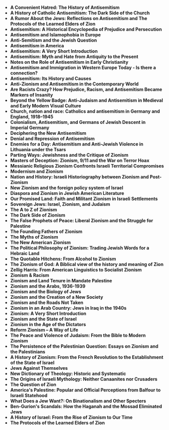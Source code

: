 <ul>
 <li><b><a target="_blank" href="https://github.com/manjunath5496/Books-about-Zionism/blob/master/zi(1).pdf" style="text-decoration:none;">A Convenient Hatred: The History of Antisemitism</a></b></li>
 <li><b><a target="_blank" href="https://github.com/manjunath5496/Books-about-Zionism/blob/master/zi(2).pdf" style="text-decoration:none;">A History of Catholic Antisemitism: The Dark Side of the Church  </a></b></li>
                                <li><b><a target="_blank" href="https://github.com/manjunath5496/Books-about-Zionism/blob/master/zi(3).pdf" style="text-decoration:none;">A Rumor About the Jews: Reflections on Antisemitism and The Protocols of the Learned Elders of Zion</a></b></li>
 <li><b><a target="_blank" href="https://github.com/manjunath5496/Books-about-Zionism/blob/master/zi(4).pdf" style="text-decoration:none;">Antisemitism: A Historical Encyclopedia of Prejudice and Persecution </a></b></li>                              
<li><b><a target="_blank" href="https://github.com/manjunath5496/Books-about-Zionism/blob/master/zi(5).pdf" style="text-decoration:none;">Antisemitism and Islamophobia in Europe</a></b></li>
<li><b><a target="_blank" href="https://github.com/manjunath5496/Books-about-Zionism/blob/master/zi(6).pdf" style="text-decoration:none;">Anti-Semitism and the Jewish Question</a></b></li>
                                <li><b><a target="_blank" href="https://github.com/manjunath5496/Books-about-Zionism/blob/master/zi(7).pdf" style="text-decoration:none;">Antisemitism in America </a></b></li>
                                <li><b><a target="_blank" href="https://github.com/manjunath5496/Books-about-Zionism/blob/master/zi(8).pdf" style="text-decoration:none;">Antisemitism: A Very Short Introduction</a></b></li>      
 
 <li><b><a target="_blank" href="https://github.com/manjunath5496/Books-about-Zionism/blob/master/zi(9).pdf" style="text-decoration:none;">Antisemitism: Myth and Hate from Antiquity to the Present </a></b></li>                             
<li><b><a target="_blank" href="https://github.com/manjunath5496/Books-about-Zionism/blob/master/zi(10).pdf" style="text-decoration:none;">Notes on the Role of Antisemitism in Early Christianity</a></b></li>                                
<li><b><a target="_blank" href="https://github.com/manjunath5496/Books-about-Zionism/blob/master/zi(11).pdf" style="text-decoration:none;">Antisemitism and Immigration in Western Europe Today - Is there a connection?</a></b></li>
                                <li><b><a target="_blank" href="https://github.com/manjunath5496/Books-about-Zionism/blob/master/zi(12).pdf" style="text-decoration:none;">Antisemitism: Its History and Causes</a></b></li>
        <li><b><a target="_blank" href="https://github.com/manjunath5496/Books-about-Zionism/blob/master/zi(13).pdf" style="text-decoration:none;"> Anti-Zionism and Antisemitism in the Contemporary World</a></b></li>
                                
 <li><b><a target="_blank" href="https://github.com/manjunath5496/Books-about-Zionism/blob/master/zi(14).pdf" style="text-decoration:none;">Are Racists Crazy? How Prejudice, Racism, and Antisemitism Became Markers of Insanity </a></b></li>                              
<li><b><a target="_blank" href="https://github.com/manjunath5496/Books-about-Zionism/blob/master/zi(15).pdf" style="text-decoration:none;">Beyond the Yellow Badge: Anti-Judaism and Antisemitism in Medieval and Early Modern Visual Culture </a></b></li>
<li><b><a target="_blank" href="https://github.com/manjunath5496/Books-about-Zionism/blob/master/zi(16).pdf" style="text-decoration:none;">Church, nation and race: Catholics and antisemitism in Germany and England, 1918–1945</a></b></li>
                              
<li><b><a target="_blank" href="https://github.com/manjunath5496/Books-about-Zionism/blob/master/zi(17).pdf" style="text-decoration:none;">Colonialism, Antisemitism, and Germans of Jewish Descent in Imperial Germany</a></b></li>

 <li><b><a target="_blank" href="https://github.com/manjunath5496/Books-about-Zionism/blob/master/zi(18).pdf" style="text-decoration:none;">Deciphering the New Antisemitism</a></b></li>
 <li><b><a target="_blank" href="https://github.com/manjunath5496/Books-about-Zionism/blob/master/zi(19).pdf" style="text-decoration:none;">Denial and Repression of Antisemitism  </a></b></li>
                                <li><b><a target="_blank" href="https://github.com/manjunath5496/Books-about-Zionism/blob/master/zi(20).pdf" style="text-decoration:none;"> Enemies for a Day: Antisemitism and Anti-Jewish Violence in Lithuania under the Tsars  </a></b></li>
 <li><b><a target="_blank" href="https://github.com/manjunath5496/Books-about-Zionism/blob/master/zi(21).pdf" style="text-decoration:none;">Parting Ways: Jewishness and the Critique of Zionism </a></b></li>                              
<li><b><a target="_blank" href="https://github.com/manjunath5496/Books-about-Zionism/blob/master/zi(22).pdf" style="text-decoration:none;">Masters of Deception: Zionism, 9/11 and the War on Terror Hoax </a></b></li>
<li><b><a target="_blank" href="https://github.com/manjunath5496/Books-about-Zionism/blob/master/zi(23).pdf" style="text-decoration:none;">Messianic Religious Zionism Confronts Israeli Territorial Compromises</a></b></li>
<li><b><a target="_blank" href="https://github.com/manjunath5496/Books-about-Zionism/blob/master/zi(24).pdf" style="text-decoration:none;">Modernism and Zionism</a></b></li>                                                             
  <li><b><a target="_blank" href="https://github.com/manjunath5496/Books-about-Zionism/blob/master/zi(25).pdf" style="text-decoration:none;">Nation and History: Israeli Historiography between Zionism and Post-Zionism </a></b></li>
 <li><b><a target="_blank" href="https://github.com/manjunath5496/Books-about-Zionism/blob/master/zi(26).pdf" style="text-decoration:none;">New Zionism and the foreign policy system of Israel</a></b></li>
                                <li><b><a target="_blank" href="https://github.com/manjunath5496/Books-about-Zionism/blob/master/zi(27).pdf" style="text-decoration:none;">Diaspora and Zionism in Jewish American Literature</a></b></li>
 <li><b><a target="_blank" href="https://github.com/manjunath5496/Books-about-Zionism/blob/master/zi(28).pdf" style="text-decoration:none;">Our Promised Land: Faith and Militant Zionism in Israeli Settlements</a></b></li>                              
<li><b><a target="_blank" href="https://github.com/manjunath5496/Books-about-Zionism/blob/master/zi(29).pdf" style="text-decoration:none;">Sovereign Jews: Israel, Zionism, and Judaism</a></b></li>
<li><b><a target="_blank" href="https://github.com/manjunath5496/Books-about-Zionism/blob/master/zi(30).pdf" style="text-decoration:none;">The A to Z of Zionism</a></b></li>
                                <li><b><a target="_blank" href="https://github.com/manjunath5496/Books-about-Zionism/blob/master/zi(31).pdf" style="text-decoration:none;">The Dark Side of Zionism</a></b></li>
                                <li><b><a target="_blank" href="https://github.com/manjunath5496/Books-about-Zionism/blob/master/zi(32).pdf" style="text-decoration:none;">The False Prophets of Peace: Liberal Zionism and the Struggle for Palestine</a></b></li>      
 
 <li><b><a target="_blank" href="https://github.com/manjunath5496/Books-about-Zionism/blob/master/zi(33).pdf" style="text-decoration:none;">The Founding Fathers of Zionism</a></b></li> 
 
                             
<li><b><a target="_blank" href="https://github.com/manjunath5496/Books-about-Zionism/blob/master/zi(35).pdf" style="text-decoration:none;">The Myths of Zionism</a></b></li>
                                <li><b><a target="_blank" href="https://github.com/manjunath5496/Books-about-Zionism/blob/master/zi(36).pdf" style="text-decoration:none;">The New American Zionism</a></b></li>
    <li><b><a target="_blank" href="https://github.com/manjunath5496/Books-about-Zionism/blob/master/zi(37).pdf" style="text-decoration:none;">The Political Philosophy of Zionism: Trading Jewish Words for a Hebraic Land</a></b></li>
                                
 <li><b><a target="_blank" href="https://github.com/manjunath5496/Books-about-Zionism/blob/master/zi(38).pdf" style="text-decoration:none;">The Quotable Hitchens: From Alcohol to Zionism </a></b></li>                              
<li><b><a target="_blank" href="https://github.com/manjunath5496/Books-about-Zionism/blob/master/zi(39).pdf" style="text-decoration:none;">The Zionism of God: A Biblical view of the history and meaning of Zion</a></b></li>
<li><b><a target="_blank" href="https://github.com/manjunath5496/Books-about-Zionism/blob/master/zi(40).pdf" style="text-decoration:none;">Zellig Harris: From American Linguistics to Socialist Zionism</a></b></li>
                              
<li><b><a target="_blank" href="https://github.com/manjunath5496/Books-about-Zionism/blob/master/zi(41).pdf" style="text-decoration:none;">Zionism & Racism</a></b></li>

 <li><b><a target="_blank" href="https://github.com/manjunath5496/Books-about-Zionism/blob/master/zi(42).pdf" style="text-decoration:none;">Zionism and Land Tenure in Mandate Palestine</a></b></li>
 <li><b><a target="_blank" href="https://github.com/manjunath5496/Books-about-Zionism/blob/master/zi(43).pdf" style="text-decoration:none;">Zionism and the Arabs, 1936-1939 </a></b></li>
                                <li><b><a target="_blank" href="https://github.com/manjunath5496/Books-about-Zionism/blob/master/zi(44).pdf" style="text-decoration:none;">Zionism and the Biology of Jews </a></b></li>
 <li><b><a target="_blank" href="https://github.com/manjunath5496/Books-about-Zionism/blob/master/zi(45).pdf" style="text-decoration:none;">Zionism and the Creation of a New Society </a></b></li>                              
<li><b><a target="_blank" href="https://github.com/manjunath5496/Books-about-Zionism/blob/master/zi(46).pdf" style="text-decoration:none;">Zionism and the Roads Not Taken </a></b></li>
<li><b><a target="_blank" href="https://github.com/manjunath5496/Books-about-Zionism/blob/master/zi(47).pdf" style="text-decoration:none;">Zionism in an Arab Country: Jews in Iraq in the 1940s</a></b></li>



<li><b><a target="_blank" href="https://github.com/manjunath5496/Books-about-Zionism/blob/master/zi(48).pdf" style="text-decoration:none;">Zionism: A Very Short Introduction</a></b></li>
 <li><b><a target="_blank" href="https://github.com/manjunath5496/Books-about-Zionism/blob/master/zi(49).pdf" style="text-decoration:none;">Zionism and the State of Israel  </a></b></li>
                                <li><b><a target="_blank" href="https://github.com/manjunath5496/Books-about-Zionism/blob/master/zi(50).pdf" style="text-decoration:none;">Zionism in the Age of the Dictators</a></b></li>
 
<li><b><a target="_blank" href="https://github.com/manjunath5496/Books-about-Zionism/blob/master/zi(52).pdf" style="text-decoration:none;">Reform Zionism – A Way of Life</a></b></li>
 <li><b><a target="_blank" href="https://github.com/manjunath5496/Books-about-Zionism/blob/master/zi(53).pdf" style="text-decoration:none;">The Peace and Violence of Judaism: From the Bible to Modern Zionism  </a></b></li>
                             
 
<li><b><a target="_blank" href="https://github.com/manjunath5496/Books-about-Zionism/blob/master/zi(55).pdf" style="text-decoration:none;">The Persistence of the Palestinian Question: Essays on Zionism and the Palestinians</a></b></li>
 <li><b><a target="_blank" href="https://github.com/manjunath5496/Books-about-Zionism/blob/master/zi(56).pdf" style="text-decoration:none;">A History of Zionism: From the French Revolution to the Establishment of the State of Israel  </a></b></li>
                                <li><b><a target="_blank" href="https://github.com/manjunath5496/Books-about-Zionism/blob/master/zi(57).pdf" style="text-decoration:none;">Jews Against Themselves</a></b></li>
 
<li><b><a target="_blank" href="https://github.com/manjunath5496/Books-about-Zionism/blob/master/zi(58).pdf" style="text-decoration:none;">New Dictionary of Theology: Historic and Systematic</a></b></li>
 <li><b><a target="_blank" href="https://github.com/manjunath5496/Books-about-Zionism/blob/master/zi(59).pdf" style="text-decoration:none;">The Origins of Israeli Mythology: Neither Canaanites nor Crusaders </a></b></li> 
 <li><b><a target="_blank" href="https://github.com/manjunath5496/Books-about-Zionism/blob/master/zi(60).pdf" style="text-decoration:none;">The Question of Zion</a></b></li>
 <li><b><a target="_blank" href="https://github.com/manjunath5496/Books-about-Zionism/blob/master/zi(61).pdf" style="text-decoration:none;">America's Palestine: Popular and Official Perceptions from Balfour to Israeli Statehood </a></b></li> 
  <li><b><a target="_blank" href="https://github.com/manjunath5496/Books-about-Zionism/blob/master/zi(62).pdf" style="text-decoration:none;">What Does a Jew Want?: On Binationalism and Other Specters </a></b></li> 
 
  <li><b><a target="_blank" href="https://github.com/manjunath5496/Books-about-Zionism/blob/master/zi(34).pdf" style="text-decoration:none;"> Ben-Gurion's Scandals: How the Haganah and the Mossad Eliminated Jews</a></b></li>
 <li><b><a target="_blank" href="https://github.com/manjunath5496/Books-about-Zionism/blob/master/zi(51).pdf" style="text-decoration:none;">A History of Israel: From the Rise of Zionism to Our Time </a></b></li> 
  <li><b><a target="_blank" href="https://github.com/manjunath5496/Books-about-Zionism/blob/master/zi(54).pdf" style="text-decoration:none;">The Protocols of the Learned Elders of Zion </a></b></li> 
 
 
 
 
 
 
 </ul>
